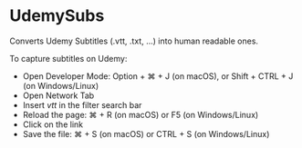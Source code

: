 # UdemySubs
Converts Udemy Subtitles (.vtt, .txt, ...) into human readable ones.

To capture subtitles on Udemy:
<ul>
  <li>Open Developer Mode: Option + ⌘ + J (on macOS), or Shift + CTRL + J (on Windows/Linux)</li>
  <li>Open Network Tab</li>
  <li>Insert <i>vtt</i> in the filter search bar</li>
  <li>Reload the page: ⌘ + R (on macOS) or F5 (on Windows/Linux)</li>
  <li>Click on the link</li>
  <li>Save the file: ⌘ + S (on macOS) or CTRL + S (on Windows/Linux)</li>
</ul>
